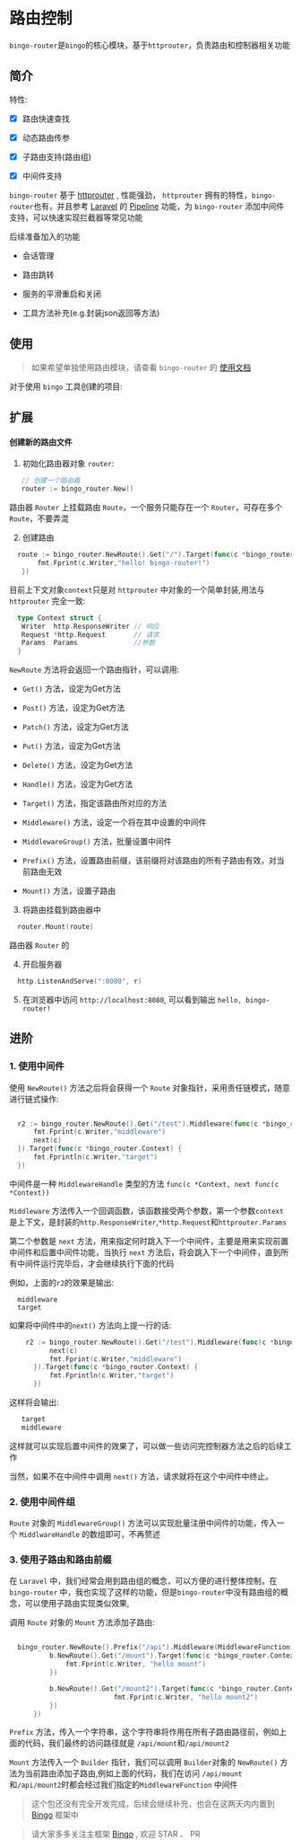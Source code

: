 # 路由控制

`bingo-router`是`bingo`的核心模块，基于`httprouter`，负责路由和控制器相关功能

## 简介

特性:

 - [x] 路由快速查找

 - [x] 动态路由传参

 - [x] 子路由支持(路由组)

 - [x] 中间件支持

`bingo-router` 基于 [httprouter](https://github.com/julienschmidt/httprouter) , 性能强劲， `httprouter` 拥有的特性，`bingo-router`也有，并且参考 [Laravel](https://github.com/laravel/laravel) 的 [Pipeline](https://laravel-china.org/articles/2769/laravel-pipeline-realization-of-the-principle-of-single-component) 功能，为 `bingo-router` 添加中间件支持，可以快速实现拦截器等常见功能

后续准备加入的功能

 -  会话管理

 -  路由跳转

 -  服务的平滑重启和关闭

 -  工具方法补充(e.g.封装json返回等方法)


## 使用

> 如果希望单独使用路由模块，请查看 `bingo-router` 的 [使用文档](https://github.com/silsuer/bingo-router)

对于使用 `bingo` 工具创建的项目:


## 扩展

#### 创建新的路由文件



1. 初始化路由器对象 `router`:

 ```go
   	// 创建一个路由器
   	router := bingo_router.New()
 ```

 路由器 `Router` 上挂载路由 `Route`，一个服务只能存在一个 `Router`，可存在多个`Route`，不要弄混

2. 创建路由

 ```go
   route := bingo_router.NewRoute().Get("/").Target(func(c *bingo_router.Context) {
   		fmt.Fprint(c.Writer,"hello! bingo-router!")
   	})
 ```

 目前上下文对象`context`只是对 `httprouter` 中对象的一个简单封装,用法与 `httprouter` 完全一致:

 ```go
   type Context struct {
   	Writer  http.ResponseWriter // 响应
   	Request *http.Request       // 请求
   	Params  Params              //参数
   }
 ```

 `NewRoute` 方法将会返回一个路由指针，可以调用:

 - `Get()` 方法，设定为Get方法

 - `Post()` 方法，设定为Get方法

 - `Patch()` 方法，设定为Get方法

 - `Put()` 方法，设定为Get方法

 - `Delete()` 方法，设定为Get方法

 - `Handle()` 方法，设定为Get方法

 - `Target()` 方法，指定该路由所对应的方法

 - `Middleware()` 方法，设定一个将在其中设置的中间件

 - `MiddlewareGroup()` 方法，批量设置中间件

 - `Prefix()` 方法，设置路由前缀，该前缀将对该路由的所有子路由有效，对当前路由无效

 - `Mount()` 方法，设置子路由

3. 将路由挂载到路由器中

 ```go
   router.Mount(route)
 ```

 路由器 `Router` 的

4. 开启服务器

 ```go
   http.ListenAndServe(":8080", r)
 ```

5. 在浏览器中访问 `http://localhost:8080`, 可以看到输出 `hello, bingo-router!`

## 进阶

### 1. 使用中间件

  使用 `NewRoute()` 方法之后将会获得一个 `Route` 对象指针，采用责任链模式，随意进行链式操作:

  ```go

	r2 := bingo_router.NewRoute().Get("/test").Middleware(func(c *bingo_router.Context, next func(c *bingo_router.Context)) {
		fmt.Fprint(c.Writer,"middleware")
		next(c)
	}).Target(func(c *bingo_router.Context) {
		fmt.Fprintln(c.Writer,"target")
	})

  ```

  中间件是一种 `MiddlewareHandle` 类型的方法 `func(c *Context, next func(c *Context))`

  `Middleware` 方法传入一个回调函数，该函数接受两个参数，第一个参数`context` 是上下文，是封装的`http.ResponseWriter`,`*http.Request`和`httprouter.Params`

  第二个参数是 `next` 方法，用来指定何时跳入下一个中间件，主要是用来实现前置中间件和后置中间件功能，当执行 `next` 方法后，将会跳入下一个中间件，直到所有中间件运行完毕后，才会继续执行下面的代码

  例如，上面的`r2`的效果是输出:

  ```
    middleware
    target
  ```

  如果将中间件中的`next()` 方法向上提一行的话:

  ```go
      r2 := bingo_router.NewRoute().Get("/test").Middleware(func(c *bingo_router.Context, next func(c *bingo_router.Context)) {
            next(c)
            fmt.Fprint(c.Writer,"middleware")
        }).Target(func(c *bingo_router.Context) {
            fmt.Fprintln(c.Writer,"target")
        })
  ```
  这样将会输出:

  ```go
     target
     middleware
  ```

  这样就可以实现后置中间件的效果了，可以做一些访问完控制器方法之后的后续工作

  当然，如果不在中间件中调用 `next()` 方法，请求就将在这个中间件中终止。


### 2. 使用中间件组

  `Route` 对象的 `MiddlewareGroup()` 方法可以实现批量注册中间件的功能，传入一个 `MiddlwareHandle` 的数组即可，不再赘述

### 3. 使用子路由和路由前缀

  在 `Laravel` 中，我们经常会用到路由组的概念，可以方便的进行整体控制，在 `bingo-router` 中，我也实现了这样的功能，但是`bingo-router`中没有路由组的概念，可以使用子路由实现类似效果,

  调用 `Route` 对象的 `Mount` 方法添加子路由:

  ```go

    bingo_router.NewRoute().Prefix("/api").Middleware(MiddlewareFunction).Mount(func(b *bingo_router.Builder) {
    		b.NewRoute().Get("/mount").Target(func(c *bingo_router.Context) {
    			fmt.Fprint(c.Writer, "hello mount")
    		})

    		b.NewRoute().Get("/mount2").Target(func(c *bingo_router.Context) {
                			fmt.Fprint(c.Writer, "hello mount2")
            })
    	})
  ```
  `Prefix` 方法，传入一个字符串，这个字符串将作用在所有子路由路径前，例如上面的代码，我们最终的访问路径就是 `/api/mount`和`/api/mount2`

  `Mount` 方法传入一个 `Builder` 指针，我们可以调用 `Builder`对象的 `NewRoute()` 方法为当前路由添加子路由,例如上面的代码，我们在访问 `/api/mount`和`/api/mount2`时都会经过我们指定的`MiddlewareFunction` 中间件


> 这个包还没有完全开发完成，后续会继续补充，也会在这两天内内置到 [Bingo](https://github.com/silsuer/bingo) 框架中

> 请大家多多关注主框架 [Bingo](https://github.com/silsuer/bingo) , 欢迎 STAR 、 PR


